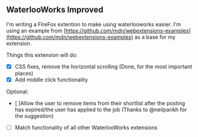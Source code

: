 ## WaterlooWorks Improved

I'm writing a FIreFox extention to make using waterlooworks easier. I'm using an example from [https://github.com/mdn/webextensions-examples](https://github.com/mdn/webextensions-examples) as a base for my extension.

Things this extension will do:
 - [x] CSS fixes, remove the horizontal scrolling (Done, for the most important places)
 - [x] Add middle click functionality

Optional:
 - [ ]Allow the user to remove items from their shortlist after the posting has expired/the user has applied to the job (Thanks to @neilparikh for the suggestion)
 - [ ] Match functionality of all other WaterlooWorks extensions
